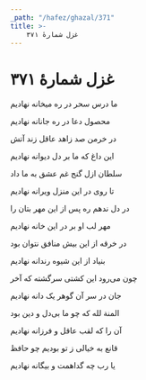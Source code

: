```yaml
---
_path: "/hafez/ghazal/371"
title: >-
    غزل شمارهٔ ۳۷۱
---
```

# غزل شمارهٔ ۳۷۱

<div class="b" id="bn1"><div class="m1"><p>ما درس سحر در ره میخانه نهادیم</p></div>
<div class="m2"><p>محصول دعا در ره جانانه نهادیم</p></div></div>
<div class="b" id="bn2"><div class="m1"><p>در خرمن صد زاهد عاقل زند آتش</p></div>
<div class="m2"><p>این داغ که ما بر دل دیوانه نهادیم</p></div></div>
<div class="b" id="bn3"><div class="m1"><p>سلطان ازل گنج غم عشق به ما داد</p></div>
<div class="m2"><p>تا روی در این منزل ویرانه نهادیم</p></div></div>
<div class="b" id="bn4"><div class="m1"><p>در دل ندهم ره پس از این مهر بتان را</p></div>
<div class="m2"><p>مهر لب او بر در این خانه نهادیم</p></div></div>
<div class="b" id="bn5"><div class="m1"><p>در خرقه از این بیش منافق نتوان بود</p></div>
<div class="m2"><p>بنیاد از این شیوه رندانه نهادیم</p></div></div>
<div class="b" id="bn6"><div class="m1"><p>چون می‌رود این کشتی سرگشته که آخر</p></div>
<div class="m2"><p>جان در سر آن گوهر یک دانه نهادیم</p></div></div>
<div class="b" id="bn7"><div class="m1"><p>المنة لله که چو ما بی‌دل و دین بود</p></div>
<div class="m2"><p>آن را که لقب عاقل و فرزانه نهادیم</p></div></div>
<div class="b" id="bn8"><div class="m1"><p>قانع به خیالی ز تو بودیم چو حافظ</p></div>
<div class="m2"><p>یا رب چه گداهمت و بیگانه نهادیم</p></div></div>

